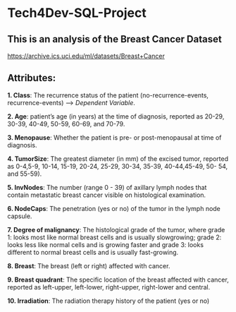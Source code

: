 # Tech4Dev-SQL-Project
## This is an analysis of the Breast Cancer Dataset
https://archive.ics.uci.edu/ml/datasets/Breast+Cancer

## Attributes:

**1. Class**: The recurrence status of the patient (no-recurrence-events, recurrence-events) --> *Dependent Variable*.

**2. Age**: patient’s age (in years) at the time of diagnosis, reported as 20-29, 30-39, 40-49, 50-59, 60-69, and 70-79.

**3. Menopause**: Whether the patient is pre- or post-menopausal at time of diagnosis.

**4. TumorSize**: The greatest diameter (in mm) of the excised tumor, reported as 0-4,5-9, 10-14, 15-19, 20-24, 25-29, 30-34, 35-39, 40-44,45-49, 50- 54, and 55-59).

**5. InvNodes**: The number (range 0 - 39) of axillary lymph nodes that contain metastatic breast cancer visible on histological examination.

**6. NodeCaps**: The penetration (yes or no) of the tumor in the lymph node capsule.

**7. Degree of malignancy**: The histological grade of the tumor, where grade 1: looks most like normal breast cells and is usually slowgrowing; grade 2: looks less like normal cells and is growing faster and grade 3: looks different to normal breast cells and is usually fast-growing.

**8. Breast**: The breast (left or right) affected with cancer.

**9. Breast quadrant**: The specific location of the breast affected with cancer, reported as left-upper, left-lower, right-upper, right-lower and central.

**10. Irradiation**: The radiation therapy history of the patient (yes or no)
